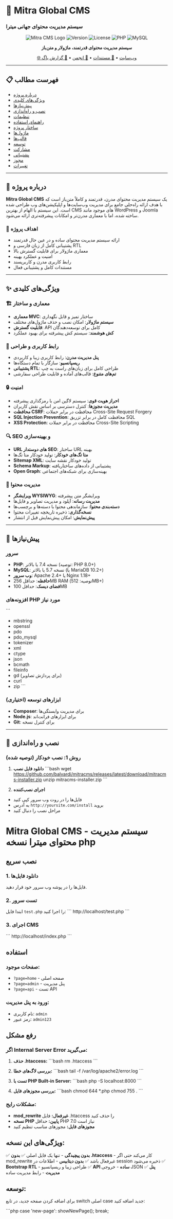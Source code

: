 # 🌟 Mitra Global CMS
### سیستم مدیریت محتوای جهانی میترا

<div align="center">

![Mitra CMS Logo](https://img.shields.io/badge/Mitra-Global%20CMS-blue?style=for-the-badge&logo=php)
![Version](https://img.shields.io/badge/version-1.0.0-green?style=for-the-badge)
![License](https://img.shields.io/badge/license-MIT-orange?style=for-the-badge)
![PHP](https://img.shields.io/badge/PHP-7.4%2B-777BB4?style=for-the-badge&logo=php)
![MySQL](https://img.shields.io/badge/MySQL-5.7%2B-4479A1?style=for-the-badge&logo=mysql)

**سیستم مدیریت محتوای قدرتمند، ماژولار و متن‌باز**

[🌐 وب‌سایت](https://mitracms.ir) • [📖 مستندات](https://docs.mitracms.ir) • [💬 انجمن](https://forum.mitracms.ir) • [🐛 گزارش باگ](https://github.com/balvardi/mitracms/issues)

</div>

---

## 📋 فهرست مطالب

- [درباره پروژه](#-درباره-پروژه)
- [ویژگی‌های کلیدی](#-ویژگیهای-کلیدی)
- [پیش‌نیازها](#-پیشنیازها)
- [نصب و راه‌اندازی](#-نصب-و-راهاندازی)
- [تنظیمات](#-تنظیمات)
- [راهنمای استفاده](#-راهنمای-استفاده)
- [ساختار پروژه](#-ساختار-پروژه)
- [ماژول‌ها](#-ماژولها)
- [قالب‌ها](#-قالبها)
- [توسعه](#-توسعه)
- [مشارکت](#-مشارکت)
- [پشتیبانی](#-پشتیبانی)
- [مجوز](#-مجوز)
- [تغییرات](#-تغییرات)

---

## 🚀 درباره پروژه

**Mitra Global CMS** یک سیستم مدیریت محتوای مدرن، قدرتمند و کاملاً متن‌باز است که با هدف ارائه راه‌حلی جامع برای مدیریت وب‌سایت‌ها و اپلیکیشن‌های وب طراحی شده است. این سیستم با الهام از بهترین CMS های موجود مانند WordPress و Joomla ساخته شده، اما با معماری مدرن‌تر و امکانات پیشرفته‌تری ارائه می‌شود.

### 🎯 اهداف پروژه

- ارائه سیستم مدیریت محتوای ساده و در عین حال قدرتمند
- پشتیبانی کامل از زبان فارسی و RTL
- معماری ماژولار برای قابلیت گسترش بالا
- امنیت و عملکرد بهینه
- رابط کاربری مدرن و کاربرپسند
- مستندات کامل و پشتیبانی فعال

---

## ✨ ویژگی‌های کلیدی

### 🏗️ معماری و ساختار
- **معماری MVC**: ساختار تمیز و قابل نگهداری
- **سیستم ماژولار**: امکان نصب و حذف ماژول‌های مختلف
- **قابلیت گسترش**: API کامل برای توسعه‌دهندگان
- **کش هوشمند**: سیستم کش پیشرفته برای بهبود عملکرد

### 🎨 رابط کاربری و طراحی
- **پنل مدیریت مدرن**: رابط کاربری زیبا و کاربردی
- **ریسپانسیو**: سازگار با تمام دستگاه‌ها
- **پشتیبانی RTL**: طراحی کامل برای زبان‌های راست به چپ
- **تم‌های متنوع**: قالب‌های آماده و قابلیت طراحی سفارشی

### 🔒 امنیت
- **احراز هویت قوی**: سیستم لاگین امن با رمزگذاری پیشرفته
- **مدیریت مجوزها**: کنترل دسترسی بر اساس نقش کاربران
- **محافظت CSRF**: محافظت در برابر حملات Cross-Site Request Forgery
- **SQL Injection Prevention**: محافظت کامل در برابر تزریق SQL
- **XSS Protection**: محافظت در برابر حملات Cross-Site Scripting

### 🔍 SEO و بهینه‌سازی
- **URL های دوستدار SEO**: ساختار URL بهینه
- **متا تگ‌های خودکار**: تولید خودکار متا تگ‌ها
- **Sitemap XML**: تولید خودکار نقشه سایت
- **Schema Markup**: پشتیبانی از داده‌های ساختاریافته
- **Open Graph**: بهینه‌سازی برای شبکه‌های اجتماعی

### 📱 مدیریت محتوا
- **ویرایشگر WYSIWYG**: ویرایشگر متن پیشرفته
- **مدیریت رسانه**: آپلود و مدیریت تصاویر و فایل‌ها
- **دسته‌بندی محتوا**: سازماندهی محتوا با دسته‌ها و برچسب‌ها
- **نسخه‌گذاری**: ذخیره تاریخچه تغییرات محتوا
- **پیش‌نمایش**: امکان پیش‌نمایش قبل از انتشار

---

## 🔧 پیش‌نیازها

### سرور
- **PHP**: نسخه 7.4 یا بالاتر (توصیه: PHP 8.0+)
- **MySQL**: نسخه 5.7 یا بالاتر (یا MariaDB 10.2+)
- **وب سرور**: Apache 2.4+ یا Nginx 1.18+
- **حافظه**: حداقل 256MB RAM (توصیه: 512MB+)
- **فضای دیسک**: حداقل 100MB

### افزونه‌های PHP مورد نیاز
\`\`\`
- mbstring
- openssl
- pdo
- pdo_mysql
- tokenizer
- xml
- ctype
- json
- bcmath
- fileinfo
- gd (برای پردازش تصاویر)
- curl
- zip
\`\`\`

### ابزارهای توسعه (اختیاری)
- **Composer**: برای مدیریت وابستگی‌ها
- **Node.js**: برای ابزارهای فرانت‌اند
- **Git**: برای کنترل نسخه

---

## 🚀 نصب و راه‌اندازی

### روش 1: نصب خودکار (توصیه شده)

1. **دانلود فایل نصب**
\`\`\`bash
wget https://github.com/balvardi/mitracms/releases/latest/download/mitracms-installer.zip
unzip mitracms-installer.zip
\`\`\`

2. **اجرای نصب‌کننده**
- فایل‌ها را در روت وب سرور کپی کنید
- به آدرس `http://yoursite.com/install` بروید
- مراحل نصب را دنبال کنید

# Mitra Global CMS - سیستم مدیریت محتوای میترا نسخه php

## نصب سریع

### 1. دانلود فایل‌ها
فایل‌ها را در پوشه وب سرور خود قرار دهید.

### 2. تست سرور
ابتدا فایل `test.php` را اجرا کنید:
\`\`\`
http://localhost/test.php
\`\`\`

### 3. اجرای CMS
\`\`\`
http://localhost/index.php
\`\`\`

## استفاده

### صفحات موجود:
- `?page=home` - صفحه اصلی
- `?page=admin` - پنل مدیریت
- `?page=api` - تست API

### ورود به پنل مدیریت:
- نام کاربری: `admin`
- رمز عبور: `admin123`

## رفع مشکل

### اگر Internal Server Error می‌گیرید:

1. **حذف .htaccess:**
   \`\`\`bash
   rm .htaccess
   \`\`\`

2. **بررسی لاگ‌های خطا:**
   \`\`\`bash
   tail -f /var/log/apache2/error.log
   \`\`\`

3. **تست با PHP Built-in Server:**
   \`\`\`bash
   php -S localhost:8000
   \`\`\`

4. **بررسی مجوزهای فایل:**
   \`\`\`bash
   chmod 644 *.php
   chmod 755 .
   \`\`\`

### مشکلات رایج:

- **mod_rewrite غیرفعال:** فایل .htaccess را حذف کنید
- **نسخه PHP پایین:** حداقل PHP 7.0 نیاز است
- **مجوزهای فایل:** مجوزهای مناسب تنظیم کنید

## ویژگی‌های این نسخه:

✅ **بدون پیچیدگی** - تنها یک فایل اصلی
✅ **بدون .htaccess** - کار می‌کند حتی اگر mod_rewrite غیرفعال باشد
✅ **بدون دیتابیس** - اطلاعات در session ذخیره می‌شود
✅ **Bootstrap RTL** - طراحی زیبا و ریسپانسیو
✅ **API ساده** - خروجی JSON
✅ **پنل مدیریت** - رابط مدیریت ساده

## توسعه:

برای اضافه کردن صفحه جدید، در تابع switch اصلی case جدید اضافه کنید:

\`\`\`php
case 'new-page':
    showNewPage();
    break;
